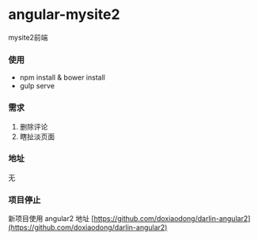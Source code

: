 # angular-mysite2
mysite2前端

### 使用
  * npm install & bower install
  * gulp serve


### 需求
  1. 删除评论
  2. 瞎扯淡页面

### 地址
  无

### 项目停止

  新项目使用 angular2 地址 [https://github.com/doxiaodong/darlin-angular2](https://github.com/doxiaodong/darlin-angular2)
